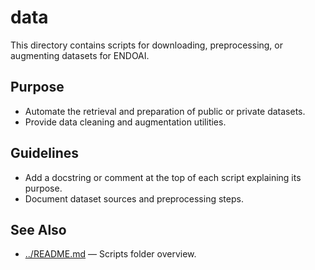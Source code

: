 # data

This directory contains scripts for downloading, preprocessing, or augmenting datasets for ENDOAI.

## Purpose

- Automate the retrieval and preparation of public or private datasets.
- Provide data cleaning and augmentation utilities.

## Guidelines

- Add a docstring or comment at the top of each script explaining its purpose.
- Document dataset sources and preprocessing steps.

## See Also

- [../README.md](../README.md) — Scripts folder overview.
